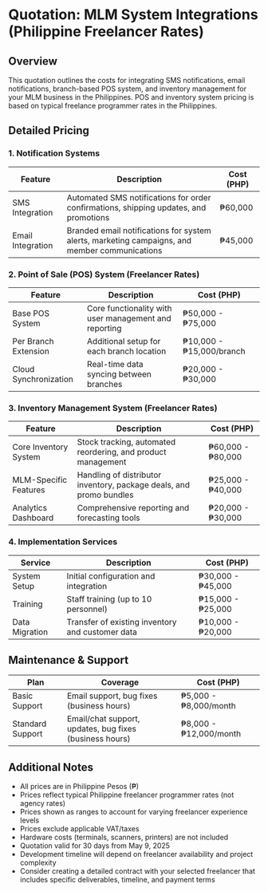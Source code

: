 # Quotation: MLM System Integrations (Philippine Freelancer Rates)

## Overview
This quotation outlines the costs for integrating SMS notifications, email notifications, branch-based POS system, and inventory management for your MLM business in the Philippines. POS and inventory system pricing is based on typical freelance programmer rates in the Philippines.

## Detailed Pricing

### 1. Notification Systems
| Feature | Description | Cost (PHP) |
|---------|-------------|------------|
| SMS Integration | Automated SMS notifications for order confirmations, shipping updates, and promotions | ₱60,000 |
| Email Integration | Branded email notifications for system alerts, marketing campaigns, and member communications | ₱45,000 |

### 2. Point of Sale (POS) System (Freelancer Rates)
| Feature | Description | Cost (PHP) |
|---------|-------------|-----------|
| Base POS System | Core functionality with user management and reporting | ₱50,000 - ₱75,000 |
| Per Branch Extension | Additional setup for each branch location | ₱10,000 - ₱15,000/branch |
| Cloud Synchronization | Real-time data syncing between branches | ₱20,000 - ₱30,000 |

### 3. Inventory Management System (Freelancer Rates)
| Feature | Description | Cost (PHP) |
|---------|-------------|-----------|
| Core Inventory System | Stock tracking, automated reordering, and product management | ₱60,000 - ₱80,000 |
| MLM-Specific Features | Handling of distributor inventory, package deals, and promo bundles | ₱25,000 - ₱40,000 |
| Analytics Dashboard | Comprehensive reporting and forecasting tools | ₱20,000 - ₱30,000 |

### 4. Implementation Services
| Service | Description | Cost (PHP) |
|---------|-------------|-----------|
| System Setup | Initial configuration and integration | ₱30,000 - ₱45,000 |
| Training | Staff training (up to 10 personnel) | ₱15,000 - ₱25,000 |
| Data Migration | Transfer of existing inventory and customer data | ₱10,000 - ₱20,000 |

## Maintenance & Support
| Plan | Coverage | Cost (PHP) |
|------|----------|------------|
| Basic Support | Email support, bug fixes (business hours) | ₱5,000 - ₱8,000/month |
| Standard Support | Email/chat support, updates, bug fixes (business hours) | ₱8,000 - ₱12,000/month |

## Additional Notes
- All prices are in Philippine Pesos (₱)
- Prices reflect typical Philippine freelancer programmer rates (not agency rates)
- Prices shown as ranges to account for varying freelancer experience levels
- Prices exclude applicable VAT/taxes
- Hardware costs (terminals, scanners, printers) are not included
- Quotation valid for 30 days from May 9, 2025
- Development timeline will depend on freelancer availability and project complexity
- Consider creating a detailed contract with your selected freelancer that includes specific deliverables, timeline, and payment terms
